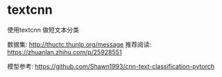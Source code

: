 # textcnn
使用textcnn 做短文本分类

数据集: http://thuctc.thunlp.org/message
推荐阅读: https://zhuanlan.zhihu.com/p/25928551

模型参考: https://github.com/Shawn1993/cnn-text-classification-pytorch
